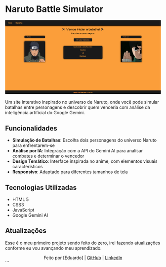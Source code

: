 # Naruto Battle Simulator 

![Preview Battle Simulator](./IMG/Preview_site.png)

Um site interativo inspirado no universo de Naruto, onde você pode simular batalhas entre personagens e descobrir quem venceria com análise da inteligência artificial do Google Gemini.

## Funcionalidades

- **Simulação de Batalhas**: Escolha dois personagens do universo Naruto para enfrentarem-se
- **Análise por IA**: Integração com a API do Gemini AI para analisar combates e determinar o vencedor 
- **Design Temático**: Interface inspirada no anime, com elementos visuais característicos
- **Responsivo**: Adaptado para diferentes tamanhos de tela

## Tecnologias Utilizadas

- HTML 5
- CSS3 
- JavaScript
- Google Gemini AI

## Atualizações

Esse é o meu primeiro projeto sendo feito do zero, irei fazendo atualizações conforme eu vou avançando meu aprendizado.

<div align="center"> Feito por [Eduardo] | <a href="https://github.com/EduardoDevPy">GitHub</a> | <a href="https://www.linkedin.com/in/eduardo-vieira-97a489182/">LinkedIn</a> </div> ```
